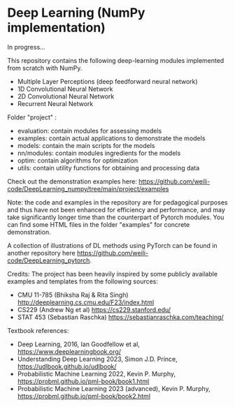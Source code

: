 # Deep Learning (NumPy implementation)

In progress...

This repository contains the following deep-learning modules implemented from scratch with NumPy.
- Multiple Layer Perceptions (deep feedforward neural network)
- 1D Convolutional Neural Network
- 2D Convolutional Neural Network
- Recurrent Neural Network

Folder "project" :
- evaluation: contain modules for assessing models
- examples: contain actual applications to demonstrate the models
- models: contain the main scripts for the models
- nn/modules: contain modules ingredients for the models
- optim: contain algorithms for optimization
- utils: contain utility functions for obtaining and processing data

Check out the demonstration examples here: https://github.com/weili-code/DeepLearning_numpy/tree/main/project/examples

Note: the code and examples in the repository are for pedagogical purposes and thus have not been enhanced for efficiency and performance, and may take significantly longer time than the counterpart of Pytorch modules. You can find some HTML files in the folder "examples" for concrete demonstration. 

A collection of illustrations of DL methods using PyTorch can be found in another repository here https://github.com/weili-code/DeepLearning_pytorch. 

Credits:
The project has been heavily inspired by some publicly available examples and templates from the following sources:

- CMU 11-785 (Bhiksha Raj & Rita Singh) http://deeplearning.cs.cmu.edu/F23/index.html
- CS229 (Andrew Ng et al) https://cs229.stanford.edu/
- STAT 453 (Sebastian Raschka) https://sebastianraschka.com/teaching/

Textbook references: 
- Deep Learning, 2016, Ian Goodfellow et al, https://www.deeplearningbook.org/
- Understanding Deep Learning 2023, Simon J.D. Prince, https://udlbook.github.io/udlbook/
- Probabilistic Machine Learning 2022, Kevin P. Murphy, https://probml.github.io/pml-book/book1.html
- Probabilistic Machine Learning 2023 (advanced), Kevin P. Murphy, https://probml.github.io/pml-book/book2.html
